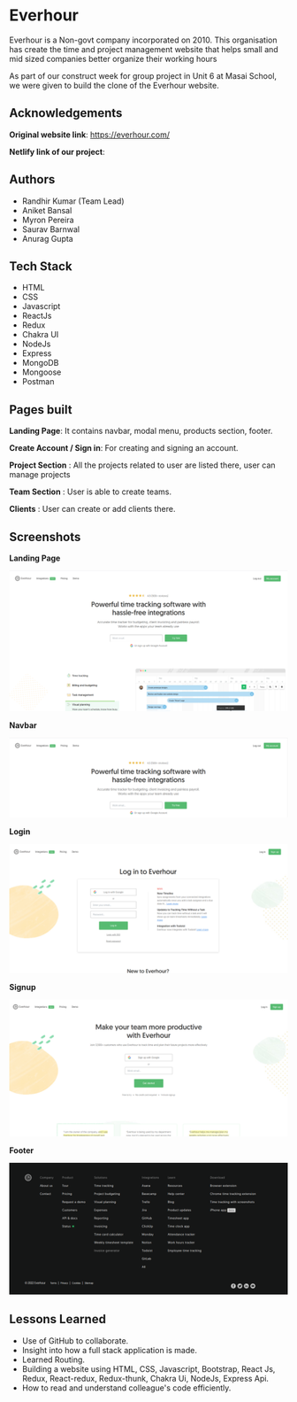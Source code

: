 
# Everhour
  
Everhour is a Non-govt company incorporated on 2010. This organisation has create the time and project management website that helps small and mid sized companies better organize their working hours

As part of our construct week for group project in Unit 6 at Masai School, we were given to build the clone of the Everhour website.

## Acknowledgements

**Original website link**: https://everhour.com/

**Netlify link of our project**: 

## Authors

- Randhir Kumar (Team Lead)
- Aniket Bansal
- Myron Pereira
- Saurav Barnwal
- Anurag Gupta
 


## Tech Stack

- HTML
- CSS
- Javascript
- ReactJs
- Redux
- Chakra UI
- NodeJs
- Express
- MongoDB
- Mongoose
- Postman



## Pages built


**Landing Page**: It contains navbar, modal menu, products section, footer.

**Create Account / Sign in**: For creating and signing an account.

**Project Section** : All the projects related to user are listed there, user can manage projects
 
**Team Section** : User is able to create teams.

**Clients** : User can create or add clients there.


## Screenshots

**Landing Page**


![App Screenshot](https://github.com/Randhir200/powerful-nut-6425/blob/Aniket_day-5/ScreenShots/Screenshot_20221002_122706.png?raw=true)


**Navbar**


![App Screenshot](https://github.com/Randhir200/powerful-nut-6425/blob/Aniket_day-5/ScreenShots/Screenshot_20221002_122757.png?raw=true)

**Login**


![App Screenshot](https://github.com/Randhir200/powerful-nut-6425/blob/Aniket_day-5/ScreenShots/Screenshot_20221002_122849.png?raw=true)

**Signup**


![App Screenshot](https://github.com/Randhir200/powerful-nut-6425/blob/Aniket_day-5/ScreenShots/Screenshot_20221002_122910.png?raw=true)

**Footer**


![App Screenshot](https://github.com/Randhir200/powerful-nut-6425/blob/Aniket_day-5/ScreenShots/Screenshot_20221002_123011.png?raw=true)



## Lessons Learned

- Use of GitHub to collaborate.
- Insight into how a full stack application is made.
- Learned Routing.
- Building a website using HTML, CSS, Javascript, Bootstrap, React Js, Redux, React-redux, Redux-thunk, Chakra Ui, NodeJs, Express Api.
- How to read and understand colleague's code efficiently.
